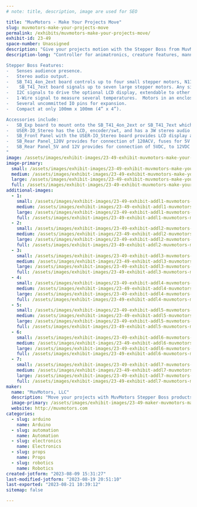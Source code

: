 ```yaml
---
# note: title, description, image are used for SEO

title: "MuvMotors - Make Your Projects Move"
slug: muvmotors-make-your-projects-move
permalink: /exhibits/muvmotors-make-your-projects-move/
exhibit-id: 23-49
space-number: Unassigned
description: "Give your projects motion with the Stepper Boss from MuvMotors for animatronic  features."
description-long: "Controller for animatronics, creature features, mannequins, museum dioramas, and kinetic sculptures. 

Stepper Boss Features:
-	Senses audience presence.
-	Stereo audio output.
-	SB_T41_4on_2ext board controls up to four small stepper motors, N11 or N17, and sends signals to up to two external stepper drivers so large steppers can be used.
-	 SB_T41_7ext board signals up to seven large stepper motors. Any size external stepper driver, power supply, and stepper can be used. Need to rotate a car?
-	I2C signals to drive the optional LCD display, extendable to other I2C devices you may use.
-	1-Wire signal to measure several temperatures.  Motors in an enclosure generate heat. Use this to design cooling.
-	Several uncommitted IO pins for expansion.
-	Compact at only 100mm x 100mm (4” x 4”).

Accessories include:
-	SB_Exp board to mount onto the SB_T41_4on_2ext or SB_T41_7ext which provides perfboard areas for your circuits.
-	USER-IO_Stereo has the LCD, encoder/swt, and has a 3W stereo audio amplifier.
-	SB_Front Panel with the USER-IO_Stereo board provides LCD display and encoder with switch to provide menus of functions and enter parameters your sketch may need.
-	SB_Rear Panel_120V provides for connection of 120ACV, fuses for 5V and 12V, On/Off switch and uUSB for computer to Teensy 4.1 sketch uploading.
-	SB_Rear Panel_5V and 12V provides for connection of 5VDC, to 12VDC (up to 28.5VDC), 5V and 12V pilot LEDs, SPDIF audio jack, On/Off switch and micro USB socket for connection to computer.
"
image: /assets/images/exhibit-images/23-49-exhibit-muvmotors-make-your-projects-move-sb-t41-4on-2ext-large.jpg
image-primary: 
  small: /assets/images/exhibit-images/23-49-exhibit-muvmotors-make-your-projects-move-sb-t41-4on-2ext-small.jpg
  medium: /assets/images/exhibit-images/23-49-exhibit-muvmotors-make-your-projects-move-sb-t41-4on-2ext-medium.jpg
  large: /assets/images/exhibit-images/23-49-exhibit-muvmotors-make-your-projects-move-sb-t41-4on-2ext-large.jpg
  full: /assets/images/exhibit-images/23-49-exhibit-muvmotors-make-your-projects-move-sb-t41-4on-2ext-full.jpg
additional-images: 
  - 1:
    small: /assets/images/exhibit-images/23-49-exhibit-addl1-muvmotors-make-your-projects-move-bottelli-head-small.jpg
    medium: /assets/images/exhibit-images/23-49-exhibit-addl1-muvmotors-make-your-projects-move-bottelli-head-medium.jpg
    large: /assets/images/exhibit-images/23-49-exhibit-addl1-muvmotors-make-your-projects-move-bottelli-head-large.jpg
    full: /assets/images/exhibit-images/23-49-exhibit-addl1-muvmotors-make-your-projects-move-bottelli-head-full.jpg
  - 2:
    small: /assets/images/exhibit-images/23-49-exhibit-addl2-muvmotors-make-your-projects-move-sb-exp-small.jpg
    medium: /assets/images/exhibit-images/23-49-exhibit-addl2-muvmotors-make-your-projects-move-sb-exp-medium.jpg
    large: /assets/images/exhibit-images/23-49-exhibit-addl2-muvmotors-make-your-projects-move-sb-exp-large.jpg
    full: /assets/images/exhibit-images/23-49-exhibit-addl2-muvmotors-make-your-projects-move-sb-exp-full.jpg
  - 3:
    small: /assets/images/exhibit-images/23-49-exhibit-addl3-muvmotors-make-your-projects-move-sb-exp-3510-small.jpg
    medium: /assets/images/exhibit-images/23-49-exhibit-addl3-muvmotors-make-your-projects-move-sb-exp-3510-medium.jpg
    large: /assets/images/exhibit-images/23-49-exhibit-addl3-muvmotors-make-your-projects-move-sb-exp-3510-large.jpg
    full: /assets/images/exhibit-images/23-49-exhibit-addl3-muvmotors-make-your-projects-move-sb-exp-3510-full.jpg
  - 4:
    small: /assets/images/exhibit-images/23-49-exhibit-addl4-muvmotors-make-your-projects-move-sb-front-panel-small.jpg
    medium: /assets/images/exhibit-images/23-49-exhibit-addl4-muvmotors-make-your-projects-move-sb-front-panel-medium.jpg
    large: /assets/images/exhibit-images/23-49-exhibit-addl4-muvmotors-make-your-projects-move-sb-front-panel-large.jpg
    full: /assets/images/exhibit-images/23-49-exhibit-addl4-muvmotors-make-your-projects-move-sb-front-panel-full.jpg
  - 5:
    small: /assets/images/exhibit-images/23-49-exhibit-addl5-muvmotors-make-your-projects-move-sb-t41-7ext-small.jpg
    medium: /assets/images/exhibit-images/23-49-exhibit-addl5-muvmotors-make-your-projects-move-sb-t41-7ext-medium.jpg
    large: /assets/images/exhibit-images/23-49-exhibit-addl5-muvmotors-make-your-projects-move-sb-t41-7ext-large.jpg
    full: /assets/images/exhibit-images/23-49-exhibit-addl5-muvmotors-make-your-projects-move-sb-t41-7ext-full.jpg
  - 6:
    small: /assets/images/exhibit-images/23-49-exhibit-addl6-muvmotors-make-your-projects-move-stack-of-front-panel-user-io-stereo-sb-t41-boards-small.jpg
    medium: /assets/images/exhibit-images/23-49-exhibit-addl6-muvmotors-make-your-projects-move-stack-of-front-panel-user-io-stereo-sb-t41-boards-medium.jpg
    large: /assets/images/exhibit-images/23-49-exhibit-addl6-muvmotors-make-your-projects-move-stack-of-front-panel-user-io-stereo-sb-t41-boards-large.jpg
    full: /assets/images/exhibit-images/23-49-exhibit-addl6-muvmotors-make-your-projects-move-stack-of-front-panel-user-io-stereo-sb-t41-boards-full.jpg
  - 7:
    small: /assets/images/exhibit-images/23-49-exhibit-addl7-muvmotors-make-your-projects-move-user-io-stereo-rd-small.jpg
    medium: /assets/images/exhibit-images/23-49-exhibit-addl7-muvmotors-make-your-projects-move-user-io-stereo-rd-medium.jpg
    large: /assets/images/exhibit-images/23-49-exhibit-addl7-muvmotors-make-your-projects-move-user-io-stereo-rd-large.jpg
    full: /assets/images/exhibit-images/23-49-exhibit-addl7-muvmotors-make-your-projects-move-user-io-stereo-rd-full.jpg
maker: 
  name: "MuvMotors, LLC"
  description: "Move your projects with MuvMotors Stepper Boss products. Motion for animatronics, animated creatures, museum dioramas, mannequins or sculptures."
  image-primary: /assets/images/exhibit-images/23-49-maker-muvmotors-make-your-projects-move-muvmotors-3b-muvmotors-and-name-email-phone-web-url-medium.png
  website: http://muvmotors.com
categories: 
  - slug: arduino
    name: Arduino
  - slug: automation
    name: Automation
  - slug: electronics
    name: Electronics
  - slug: props
    name: Props
  - slug: robotics
    name: Robotics
created-jotform: "2023-08-09 15:31:27"
last-modified-jotform: "2023-08-19 20:51:10"
last-exported: "2023-08-21 10:39:12"
sitemap: false

---
```

